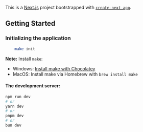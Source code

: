 This is a [Next.js](https://nextjs.org/) project bootstrapped with [`create-next-app`](https://github.com/vercel/next.js/tree/canary/packages/create-next-app).

## Getting Started

### Initializing the application

```bash
    make init
```

**Note:**
Install `make`:

- Windows:
  [Install make with Chocolatey](https://community.chocolatey.org/packages/make)
- MacOS:
  Install make via Homebrew with `brew install make`

#### The development server:

```bash
npm run dev
# or
yarn dev
# or
pnpm dev
# or
bun dev
```

